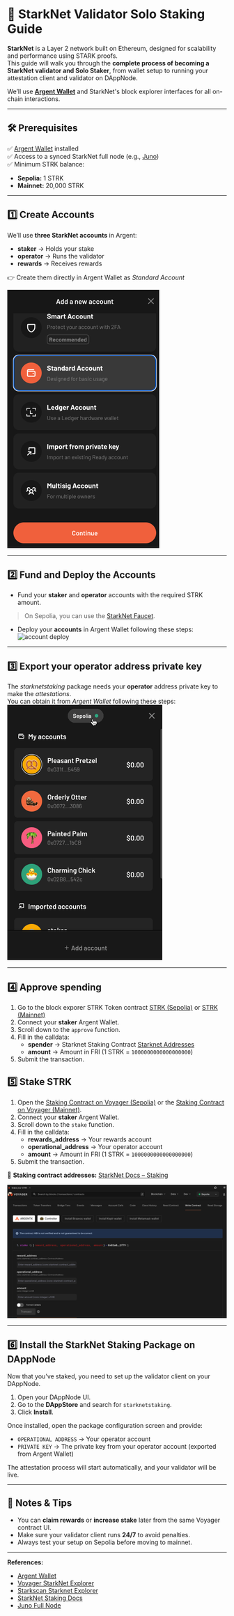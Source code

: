 # 🚀 StarkNet Validator Solo Staking Guide

**StarkNet** is a Layer 2 network built on Ethereum, designed for scalability and performance using STARK proofs.  
This guide will walk you through the **complete process of becoming a StarkNet validator and Solo Staker**, from wallet setup to running your attestation client and validator on DAppNode.

We’ll use **[Argent Wallet](https://www.argent.xyz/)** and StarkNet's block explorer interfaces for all on-chain interactions.

---

## 🛠 Prerequisites

✅ [Argent Wallet](https://www.argent.xyz/) installed  
✅ Access to a synced StarkNet full node (e.g., [Juno](https://github.com/dappnode/DAppNodePackage-juno-generic))  
✅ Minimum STRK balance:
- **Sepolia:** 1 STRK  
- **Mainnet:** 20,000 STRK  

---

## 1️⃣ Create Accounts

We’ll use **three StarkNet accounts** in Argent:

- **staker** → Holds your stake  
- **operator** → Runs the validator  
- **rewards** → Receives rewards  

👉 Create them directly in Argent Wallet as _Standard Account_

![Argent wallet create account](https://github.com/dappnode/DAppNodePackage-starknetstaking-generic/raw/main/images/argent-create-account.png)

---

## 2️⃣ Fund and Deploy the Accounts

- Fund your **staker** and **operator** accounts with the required STRK amount.  
> On Sepolia, you can use the [StarkNet Faucet](https://starknet-faucet.vercel.app).  

- Deploy your **accounts** in Argent Wallet following these steps:  
![account deploy](https://i.imgur.com/LzwWHl0.gif)

---

## 3️⃣ Export your operator address private key

The _starknetstaking_ package needs your **operator** address private key to make the _attestations_.  
You can obtain it from *Argent Wallet* following these steps:
![export PK](https://github.com/dappnode/DAppNodePackage-starknetstaking-generic/raw/main/images/export-pk.gif)

---

## 4️⃣ Approve spending

1. Go to the block exporer STRK Token contract [STRK (Sepolia)](https://sepolia.voyager.online/contract/0x04718f5a0fc34cc1af16a1cdee98ffb20c31f5cd61d6ab07201858f4287c938d#writeContract) or [STRK (Mainnet)](https://sepolia.voyager.online/contract/0x04718f5a0fc34cc1af16a1cdee98ffb20c31f5cd61d6ab07201858f4287c938d#writeContract)
2. Connect your **staker** Argent Wallet.  
3. Scroll down to the `approve` function.  
4. Fill in the calldata:
   - **spender** → Starknet Staking Contract [Starknet Addresses](https://docs.starknet.io/resources/chain-info/#staking)  
   - **amount** → Amount in FRI (1 STRK = `1000000000000000000`)  
5. Submit the transaction.  



## 5️⃣ Stake STRK

1. Open the [Staking Contract on Voyager (Sepolia)](https://sepolia.voyager.online/contract/0x03745ab04a431fc02871a139be6b93d9260b0ff3e779ad9c8b377183b23109f1#writeContract) or the [Staking Contract on Voyager (Mainnet)](https://voyager.online/contract/0x00ca1702e64c81d9a07b86bd2c540188d92a2c73cf5cc0e508d949015e7e84a7#writeContract).  
2. Connect your **staker** Argent Wallet.  
3. Scroll down to the `stake` function.  
4. Fill in the calldata:
   - **rewards_address** → Your rewards account  
   - **operational_address** → Your operator account  
   - **amount** → Amount in FRI (1 STRK = `1000000000000000000`)  
5. Submit the transaction.  

📌 **Staking contract addresses:** [StarkNet Docs – Staking](https://docs.starknet.io/resources/chain-info/#staking)

![Voyager write contract stake](https://github.com/dappnode/DAppNodePackage-starknetstaking-generic/raw/main/images/voyager-stake.png)

---

## 6️⃣ Install the StarkNet Staking Package on DAppNode

Now that you’ve staked, you need to set up the validator client on your DAppNode.

1. Open your DAppNode UI.  
2. Go to the **DAppStore** and search for `starknetstaking`.  
3. Click **Install**.  

Once installed, open the package configuration screen and provide:

- `OPERATIONAL ADDRESS` → Your operator account  
- `PRIVATE KEY` → The private key from your operator account (exported from Argent Wallet)

The attestation process will start automatically, and your validator will be live.

---

## 🧠 Notes & Tips

- You can **claim rewards** or **increase stake** later from the same Voyager contract UI.  
- Make sure your validator client runs **24/7** to avoid penalties.  
- Always test your setup on Sepolia before moving to mainnet.  

---

**References:**
- [Argent Wallet](https://www.argent.xyz/)  
- [Voyager StarkNet Explorer](https://voyager.online/)  
- [Starkscan Starknet Explorer](https://starkscan.co/)  
- [StarkNet Staking Docs](https://docs.starknet.io/architecture/staking/)  
- [Juno Full Node](https://github.com/NethermindEth/juno)  
